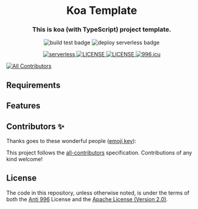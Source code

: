 <h1 align="center">
  Koa Template
</h1>

<h3 align="center">
  This is koa (with TypeScript) project template.
</h3>
<p align="center">
  <img src="https://github.com/United-Music/koa-template/workflows/Build%20Test/badge.svg" alt="build test badge"/>
  <img src="https://github.com/United-Music/koa-template/workflows/Deploy%20Serverless/badge.svg" alt="deploy serverless badge"/>
</p>
<p align="center">
  <a href="https://www.serverless.com">
    <img src="http://public.serverless.com/badges/v3.svg" alt="serverless"/>
  </a>
  <a href="https://github.com/996icu/996.ICU/blob/master/LICENSE">
      <img src="https://img.shields.io/badge/License-Anti%20996-blue.svg?style=flat-square" alt="LICENSE"/>
  </a>
  <a href="./LICENSE-APACHE">
        <img src="https://img.shields.io/badge/License-Apache--2.0-green.svg?style=flat-square" alt="LICENSE"/>
  </a>
  <a href="https://996.icu">
        <img src="https://img.shields.io/badge/Link-996.icu-red.svg?style=flat-square" alt="996.icu"/>
  </a>
</p>

<!-- ALL-CONTRIBUTORS-BADGE:START - Do not remove or modify this section -->
[![All Contributors](https://img.shields.io/badge/all_contributors-0-orange.svg?style=flat-square)](#contributors-)
<!-- ALL-CONTRIBUTORS-BADGE:END -->

## Requirements

## Features

## Contributors ✨

Thanks goes to these wonderful people ([emoji key](https://allcontributors.org/docs/en/emoji-key)):

<!-- ALL-CONTRIBUTORS-LIST:START - Do not remove or modify this section -->
<!-- prettier-ignore-start -->
<!-- markdownlint-disable -->
<!-- markdownlint-restore -->
<!-- prettier-ignore-end -->
<!-- ALL-CONTRIBUTORS-LIST:END -->

This project follows the [all-contributors](https://github.com/all-contributors/all-contributors) specification. Contributions of any kind welcome!

## License

The code in this repository, unless otherwise noted, is under the terms of both the [Anti 996](https://github.com/996icu/996.ICU/blob/master/LICENSE) License and the [Apache License (Version 2.0)](./LICENSE-APACHE).
